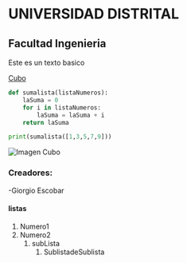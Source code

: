 # UNIVERSIDAD DISTRITAL
## Facultad Ingenieria 

Este es un texto basico

[Cubo](https://es.wikipedia.org/wiki/Cubo)

``` python
def sumalista(listaNumeros):
    laSuma = 0
    for i in listaNumeros:
        laSuma = laSuma + i
    return laSuma

print(sumalista([1,3,5,7,9]))
```

![Imagen Cubo](https://upload.wikimedia.org/wikipedia/commons/thumb/a/a5/Hexahedron.svg/540px-Hexahedron.svg.png "cubo")

<!--Comentarios -->


### Creadores:
-Giorgio Escobar 

#### listas

1. Numero1 
2. Numero2
	1. subLista
		1. SublistadeSublista

